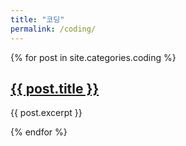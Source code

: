 ```yaml
---
title: "코딩"
permalink: /coding/
---
```

{% for post in site.categories.coding %}
  <h2><a href="{{ post.url }}">{{ post.title }}</a></h2>
  <p>{{ post.excerpt }}</p>
{% endfor %}